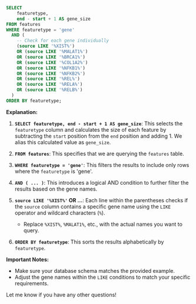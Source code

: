 ```sql
SELECT 
    featuretype,
    end - start + 1 AS gene_size
FROM features
WHERE featuretype = 'gene'
  AND (
    -- Check for each gene individually
    (source LIKE '%XIST%') 
    OR (source LIKE '%MALAT1%') 
    OR (source LIKE '%BRCA1%') 
    OR (source LIKE '%COL1A2%') 
    OR (source LIKE '%NFKB1%') 
    OR (source LIKE '%NFKB2%') 
    OR (source LIKE '%REL%') 
    OR (source LIKE '%RELA%') 
    OR (source LIKE '%RELB%')
  )
ORDER BY featuretype;

```

**Explanation:**

1. **`SELECT featuretype, end - start + 1 AS gene_size`**: This selects the `featuretype` column and calculates the size of each feature by subtracting the `start` position from the `end` position and adding 1. We alias this calculated value as `gene_size`.

2. **`FROM features`**:  This specifies that we are querying the `features` table.

3. **`WHERE featuretype = 'gene'`**: This filters the results to include only rows where the `featuretype` is 'gene'.

4. **`AND ( ... )`**: This introduces a logical AND condition to further filter the results based on the gene names.

5. **`source LIKE '%XIST%'` OR ...**:  Each line within the parentheses checks if the `source` column contains a specific gene name using the `LIKE` operator and wildcard characters (`%`). 
   - Replace `%XIST%`, `%MALAT1%`, etc., with the actual names you want to query.

6. **`ORDER BY featuretype`**: This sorts the results alphabetically by `featuretype`.



**Important Notes:**

*  Make sure your database schema matches the provided example.
* Adjust the gene names within the `LIKE` conditions to match your specific requirements. 


Let me know if you have any other questions!